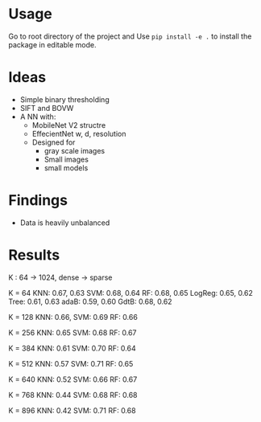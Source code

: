 # Usage

Go to root directory of the project and
Use `pip install -e .` to install the package in editable mode.


# Ideas
- Simple binary thresholding
- SIFT and BOVW
- A NN with:
  - MobileNet V2 structre
  - EffecientNet w, d, resolution
  - Designed for 
    - gray scale images
    - Small images
    - small models
  


# Findings
- Data is heavily unbalanced

# Results

K : 64 -> 1024, dense -> sparse

K = 64
KNN: 0.67, 0.63
SVM: 0.68, 0.64
RF: 0.68, 0.65
LogReg: 0.65, 0.62
Tree: 0.61, 0.63
adaB: 0.59, 0.60
GdtB: 0.68, 0.62

K = 128
KNN: 0.66, 
SVM: 0.69
RF: 0.66

K = 256
KNN: 0.65
SVM: 0.68
RF: 0.67

K = 384
KNN: 0.61
SVM: 0.70
RF: 0.64

K = 512
KNN: 0.57
SVM: 0.71
RF: 0.65

K = 640
KNN: 0.52
SVM: 0.66
RF: 0.67

K = 768
KNN: 0.44
SVM: 0.68
RF: 0.68

K = 896
KNN: 0.42
SVM: 0.71
RF: 0.68